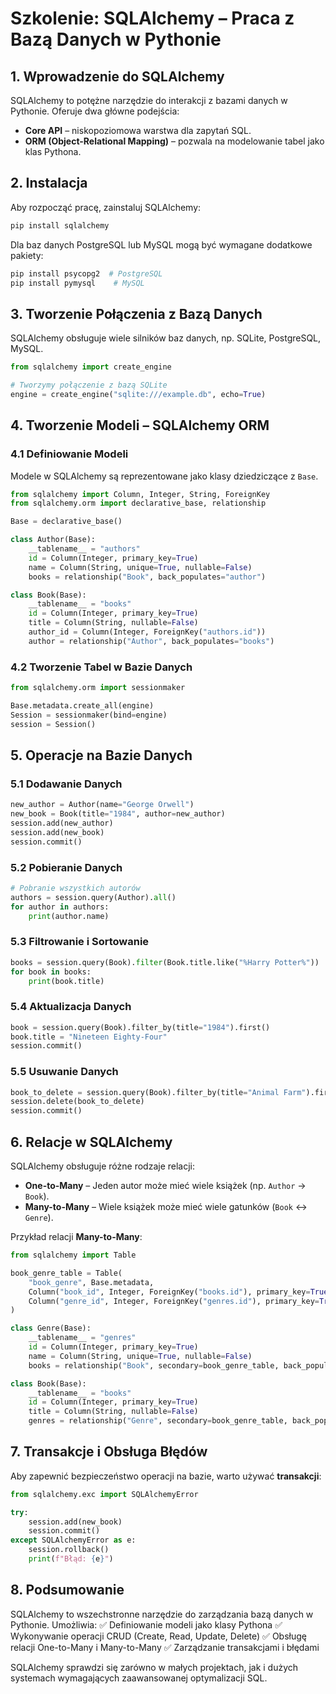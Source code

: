 # **Szkolenie: SQLAlchemy – Praca z Bazą Danych w Pythonie**

## **1. Wprowadzenie do SQLAlchemy**
SQLAlchemy to potężne narzędzie do interakcji z bazami danych w Pythonie. Oferuje dwa główne podejścia:
- **Core API** – niskopoziomowa warstwa dla zapytań SQL.
- **ORM (Object-Relational Mapping)** – pozwala na modelowanie tabel jako klas Pythona.

## **2. Instalacja**
Aby rozpocząć pracę, zainstaluj SQLAlchemy:
```bash
pip install sqlalchemy
```
Dla baz danych PostgreSQL lub MySQL mogą być wymagane dodatkowe pakiety:
```bash
pip install psycopg2  # PostgreSQL
pip install pymysql    # MySQL
```

## **3. Tworzenie Połączenia z Bazą Danych**
SQLAlchemy obsługuje wiele silników baz danych, np. SQLite, PostgreSQL, MySQL.

```python
from sqlalchemy import create_engine

# Tworzymy połączenie z bazą SQLite
engine = create_engine("sqlite:///example.db", echo=True)
```

## **4. Tworzenie Modeli – SQLAlchemy ORM**
### **4.1 Definiowanie Modeli**
Modele w SQLAlchemy są reprezentowane jako klasy dziedziczące z `Base`.

```python
from sqlalchemy import Column, Integer, String, ForeignKey
from sqlalchemy.orm import declarative_base, relationship

Base = declarative_base()

class Author(Base):
    __tablename__ = "authors"
    id = Column(Integer, primary_key=True)
    name = Column(String, unique=True, nullable=False)
    books = relationship("Book", back_populates="author")

class Book(Base):
    __tablename__ = "books"
    id = Column(Integer, primary_key=True)
    title = Column(String, nullable=False)
    author_id = Column(Integer, ForeignKey("authors.id"))
    author = relationship("Author", back_populates="books")
```

### **4.2 Tworzenie Tabel w Bazie Danych**
```python
from sqlalchemy.orm import sessionmaker

Base.metadata.create_all(engine)
Session = sessionmaker(bind=engine)
session = Session()
```

## **5. Operacje na Bazie Danych**
### **5.1 Dodawanie Danych**
```python
new_author = Author(name="George Orwell")
new_book = Book(title="1984", author=new_author)
session.add(new_author)
session.add(new_book)
session.commit()
```

### **5.2 Pobieranie Danych**
```python
# Pobranie wszystkich autorów
authors = session.query(Author).all()
for author in authors:
    print(author.name)
```

### **5.3 Filtrowanie i Sortowanie**
```python
books = session.query(Book).filter(Book.title.like("%Harry Potter%"))
for book in books:
    print(book.title)
```

### **5.4 Aktualizacja Danych**
```python
book = session.query(Book).filter_by(title="1984").first()
book.title = "Nineteen Eighty-Four"
session.commit()
```

### **5.5 Usuwanie Danych**
```python
book_to_delete = session.query(Book).filter_by(title="Animal Farm").first()
session.delete(book_to_delete)
session.commit()
```

## **6. Relacje w SQLAlchemy**
SQLAlchemy obsługuje różne rodzaje relacji:
- **One-to-Many** – Jeden autor może mieć wiele książek (np. `Author` → `Book`).
- **Many-to-Many** – Wiele książek może mieć wiele gatunków (`Book` ↔ `Genre`).

Przykład relacji **Many-to-Many**:
```python
from sqlalchemy import Table

book_genre_table = Table(
    "book_genre", Base.metadata,
    Column("book_id", Integer, ForeignKey("books.id"), primary_key=True),
    Column("genre_id", Integer, ForeignKey("genres.id"), primary_key=True)
)

class Genre(Base):
    __tablename__ = "genres"
    id = Column(Integer, primary_key=True)
    name = Column(String, unique=True, nullable=False)
    books = relationship("Book", secondary=book_genre_table, back_populates="genres")

class Book(Base):
    __tablename__ = "books"
    id = Column(Integer, primary_key=True)
    title = Column(String, nullable=False)
    genres = relationship("Genre", secondary=book_genre_table, back_populates="books")
```

## **7. Transakcje i Obsługa Błędów**
Aby zapewnić bezpieczeństwo operacji na bazie, warto używać **transakcji**:
```python
from sqlalchemy.exc import SQLAlchemyError

try:
    session.add(new_book)
    session.commit()
except SQLAlchemyError as e:
    session.rollback()
    print(f"Błąd: {e}")
```

## **8. Podsumowanie**
SQLAlchemy to wszechstronne narzędzie do zarządzania bazą danych w Pythonie. Umożliwia:
✅ Definiowanie modeli jako klasy Pythona
✅ Wykonywanie operacji CRUD (Create, Read, Update, Delete)
✅ Obsługę relacji One-to-Many i Many-to-Many
✅ Zarządzanie transakcjami i błędami

SQLAlchemy sprawdzi się zarówno w małych projektach, jak i dużych systemach wymagających zaawansowanej optymalizacji SQL.


